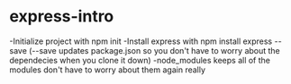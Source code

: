 # express-intro

-Initialize project with npm init
-Install express with npm install express --save (--save updates package.json so you don't have to worry about the dependecies when you clone it down)
-node_modules keeps all of the modules don't have to worry about them again really